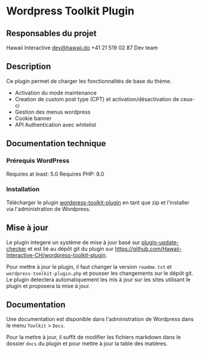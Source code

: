 # Wordpress Toolkit Plugin

## Responsables du projet

Hawaii Interactive
<dev@hawaii.do>
+41 21 519 02 87
Dev team

## Description

Ce plugin permet de charger les fonctionnalités de base du thème.

- Activation du mode maintenance
- Creation de custom post type (CPT) et activation/désactivation de ceux-ci
- Gestion des menus wordpress
- Cookie banner
- API Authentication avec whitelist

## Documentation technique

### Prérequis WordPress

Requires at least: 5.0
Requires PHP: 8.0

### Installation

Télécharger le plugin [wordpress-toolkit-plugin](https://github.com/Hawaii-Interactive-CH/wordpress-toolkit-plugin) en tant que zip et l'installer via l'administration de Wordpress.

## Mise à jour

Le plugin integere un système de mise à jour basé sur [plugin-update-checker](https://github.com/YahnisElsts/plugin-update-checker) et est lié au dépôt git du plugin sur https://github.com/Hawaii-Interactive-CH/wordpress-toolkit-plugin.

Pour mettre à jour le plugin, il faut changer la version `readme.txt` et `wordpress-toolkit-plugin.php` et pousser les changements sur le dépôt git. Le plugin detectera automatiquement les mis à jour sur les sites utilisant le plugin et proposera la mise à jour.

## Documentation

Une documentation est disponible dans l'administration de Wordpress dans le menu `Toolkit` > `Docs`.

Pour la mettre à jour, il suffit de modifier les fichiers markdown dans le dossier `docs` du plugin et pour mettre à jour la table des matières.
